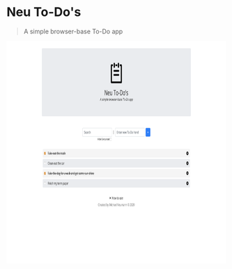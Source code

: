 # Neu To-Do's
>A simple browser-base To-Do app

<p align="center">
  <img src="docs/screenshot.png" width="512" height="512" alt="Brand">
</p>
